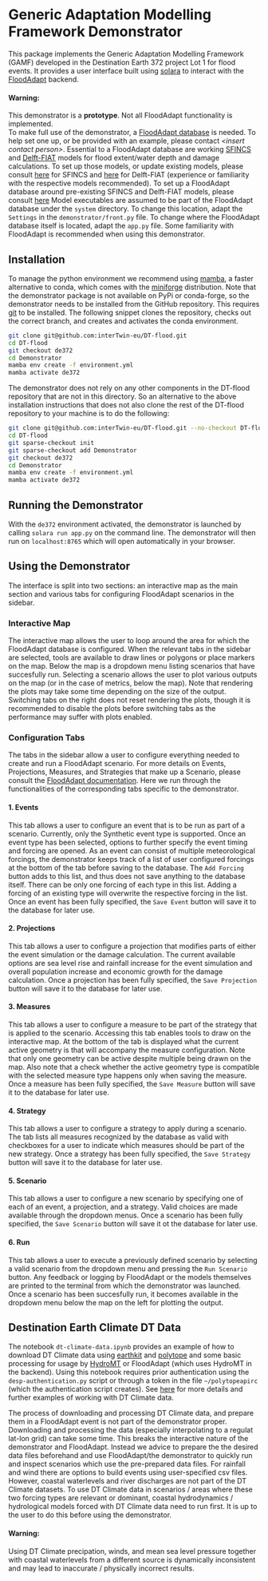 Generic Adaptation Modelling Framework Demonstrator
===================================================

This package implements the Generic Adaptation Modelling Framework (GAMF) developed in the Destination Earth 372 project Lot 1 for flood events. It provides a user interface built using [solara](https://solara.dev/) to interact with the [FloodAdapt](https://github.com/Deltares-research/FloodAdapt) backend.
#### **Warning**:
This demonstrator is a **prototype**. Not all FloodAdapt functionality is implemented.  
To make full use of the demonstrator, a [FloodAdapt database]([https://github.com/Deltares-research/FloodAdapt?tab=readme-ov-file#configure-database](https://deltares-research.github.io/FloodAdapt/3_setup_guide/database.html)) is needed. To help set one up, or be provided with an example, please contact *\<insert contact person\>*. Essential to a FloodAdapt database are working [SFINCS](https://sfincs.readthedocs.io/en/latest/) and [Delft-FIAT](https://www.deltares.nl/en/software-and-data/products/delft-fiat-flood-impact-assessment-tool) models for flood extent/water depth and damage calculations. To set up those models, or update existing models, please consult [here](https://github.com/Deltares/hydromt_sfincs) for SFINCS and [here](https://github.com/Deltares/hydromt_fiat) for Delft-FIAT (experience or familiarity with the respective models recommended). To set up a FloodAdapt database around pre-existing SFINCS and Delft-FIAT models, please consult [here](https://deltares-research.github.io/FloodAdapt/3_setup_guide/database.html#configuration-file-attributes) Model executables are assumed to be part of the FloodAdapt database under the `system` directory. To change this location, adapt the `Settings` in the `demonstrator/front.py` file. To change where the FloodAdapt database itself is located, adapt the `app.py` file. Some familiarity with FloodAdapt is recommended when using this demonstrator.


Installation
------------------------

To manage the python environment we recommend using [mamba](https://mamba.readthedocs.io/en/latest/), a faster alternative to conda, which comes with the [miniforge](https://conda-forge.org/download/) distribution. Note that the demonstrator package is not available on PyPi or conda-forge, so the demonstrator needs to be installed from the GitHub repository. This requires [git](https://git-scm.com/) to be installed. The following snippet clones the repository, checks out the correct branch, and creates and activates the conda environment.

```bash
git clone git@github.com:interTwin-eu/DT-flood.git
cd DT-flood
git checkout de372
cd Demonstrator
mamba env create -f environment.yml
mamba activate de372
```

The demonstrator does not rely on any other components in the DT-flood repository that are not in this directory. So an alternative to the above installation instructions that does not also clone the rest of the DT-flood repository to your machine is to do the following:

```bash
git clone git@github.com:interTwin-eu/DT-flood.git --no-checkout DT-flood
cd DT-flood
git sparse-checkout init
git sparse-checkout add Demonstrator
git checkout de372
cd Demonstrator
mamba env create -f environment.yml
mamba activate de372
```

Running the Demonstrator
------------------------

With the `de372` environment activated, the demonstrator is launched by calling `solara run app.py` on the command line. The demonstrator will then run on `localhost:8765` which will open automatically in your browser.

Using the Demonstrator
----------------------

The interface is split into two sections: an interactive map as the main section and various tabs for configuring FloodAdapt scenarios in the sidebar.

### Interactive Map

The interactive map allows the user to loop around the area for which the FloodAdapt database is configured. When the relevant tabs in the sidebar are selected, tools are available to draw lines or polygons or place markers on the map. Below the map is a dropdown menu listing scenarios that have succesfully run. Selecting a scenario allows the user to plot various outputs on the map (or in the case of metrics, below the map). Note that rendering the plots may take some time depending on the size of the output. Switching tabs on the right does not reset rendering the plots, though it is recommended to disable the plots before switching tabs as the performance may suffer with plots enabled.

### Configuration Tabs

The tabs in the sidebar allow a user to configure everything needed to create and run a FloodAdapt scenario. For more details on Events, Projections, Measures, and Strategies that make up a Scenario, please consult the [FloodAdapt documentation](https://deltares-research.github.io/FloodAdapt/). Here we run through the functionalities of the corresponding tabs specific to the demonstrator.

#### 1. Events

This tab allows a user to configure an event that is to be run as part of a scenario. Currently, only the Synthetic event type is supported. Once an event type has been selected, options to further specify the event timing and forcing are opened. As an event can consist of multiple meteorological forcings, the demonstrator keeps track of a list of user configured forcings at the bottom of the tab before saving to the database. The `Add Forcing` button adds to this list, and thus does not save anything to the database itself. There can be only one forcing of each type in this list. Adding a forcing of an existing type will overwrite the respective forcing in the list. Once an event has been fully specified, the `Save Event` button will save it to the database for later use.

#### 2. Projections

This tab allows a user to configure a projection that modifies parts of either the event simulation or the damage calculation. The current available options are sea level rise and rainfall increase for the event simulation and overall population increase and economic growth for the damage calculation. Once a projection has been fully specified, the `Save Projection` button will save it to the database for later use.

#### 3. Measures

This tab allows a user to configure a measure to be part of the strategy that is applied to the scenario. Accessing this tab enables tools to draw on the interactive map. At the bottom of the tab is displayed what the current active geometry is that will accompany the measure configuration. Note that only one geometry can be active despite multiple being drawn on the map. Also note that a check whether the active geometry type is compatible with the selected measure type happens only when saving the measure. Once a measure has been fully specified, the `Save Measure` button will save it to the database for later use.

#### 4. Strategy

This tab allows a user to configure a strategy to apply during a scenario. The tab lists all measures recognized by the database as valid with checkboxes for a user to indicate which measures should be part of the new strategy. Once a strategy has been fully specified, the `Save Strategy` button will save it to the database for later use.

#### 5. Scenario

This tab allows a user to configure a new scenario by specifying one of each of an event, a projection, and a strategy. Valid choices are made available through the dropdown menus. Once a scenario has been fully specified, the `Save Scenario` button will save it ot the database for later use.

#### 6. Run

This tab allows a user to execute a previously defined scenario by selecting a valid scenario from the dropdown menu and pressing the `Run Scenario` button. Any feedback or logging by FloodAdapt or the models themselves are printed to the terminal from which the demonstrator was launched. Once a scenario has been succesfully run, it becomes available in the dropdown menu below the map on the left for plotting the output.

Destination Earth Climate DT Data
---------------------------------

The notebook `dt-climate-data.ipynb` provides an example of how to download DT Climate data using [earthkit](https://earthkit.readthedocs.io/en/latest/index.html) and [polytope](https://polytope.readthedocs.io/en/latest/) and some basic processing for usage by [HydroMT](https://github.com/Deltares/hydromt) or FloodAdapt (which uses HydroMT in the backend). Using this notebook requires prior authentication using the `desp-authentication.py` script or through a token in the file `~/polytopeapirc` (which the authentication script creates). See [here](https://github.com/destination-earth-digital-twins/polytope-examples) for more details and further examples of working with DT Climate data.

The process of downloading and processing DT Climate data, and prepare them in a FloodAdapt event is not part of the demonstrator proper. Downloading and processing the data (especially interpolating to a regulat lat-lon grid) can take some time. This breaks the interactive nature of the demonstrator and FloodAdapt. Instead we advice to prepare the the desired data files beforehand and use FloodAdapt/the demonstrator to quickly run and inspect scenarios which use the pre-prepared data files. For rainfall and wind there are options to build events using user-specified csv files. However, coastal waterlevels and river discharges are not part of the DT Climate datasets. To use DT Climate data in scenarios / areas where these two forcing types are relevant or dominant, coastal hydrodynamics / hydrological models forced with DT Climate data need to run first. It is up to the user to do this before using the demonstrator.
#### **Warning**:
Using DT Climate precipation, winds, and mean sea level pressure together with coastal waterlevels from a different source is dynamically inconsistent and may lead to inaccurate / physically incorrect results.

 
